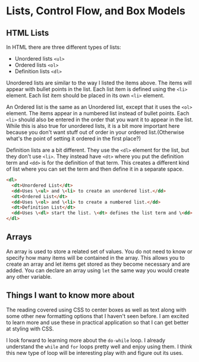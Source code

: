 # **Lists, Control Flow, and Box Models**

## **HTML Lists**

In HTML there are three different types of lists:

- Unordered lists `<ul>`
- Ordered lists `<ol>`
- Definition lists `<dl>`

Unordered lists are similar to the way I listed the items above. The items will appear with bullet points in the list. Each list item is defined using the `<li>` element. Each list item should be placed in its own `<li>` element.

An Ordered list is the same as an Unordered list, except that it uses the `<ol>` element. The items appear in a numbered list instead of bullet points. Each `<li>` should also be entered in the order that you want it to appear in the list. While this is also true for unordered lists, it is a bit more important here because you don't want stuff out of order in your ordered list.(Otherwise what's the point of setting it ordered in the first place?)

Definition lists are a bit different. They use the `<dl>` element for the list, but they don't use `<li>`. They instead have `<dt>` where you put the definition term and `<dd>` is for the definition of that term. This creates a different kind of list where you can set the term and then define it in a separate space.

```HTML
<dl>
  <dt>Unordered List</dt>
  <dd>Uses \<ul> and \<li> to create an unordered list.</dd>
  <dt>Ordered List</dt>
  <dd>Uses \<ol> and \<li> to create a numbered list.</dd>
  <dt>Definition List</dt>
  <dd>Uses \<dl> start the list. \<dt> defines the list term and \<dd> is used to provide the definition of that term.</dd>
</dl>
```

## **Arrays**

An array is used to store a related set of values. You do not need to know or specify how many items will be contained in the array. This allows you to create an array and let items get stored as they become necessary and are added. You can declare an array using `let` the same way you would create any other variable.



## **Things I want to know more about**

The reading covered using CSS to center boxes as well as text along with some other new formatting options that I haven't seen before. I am excited to learn more and use these in practical application so that I can get better at styling with CSS.

I look forward to learning more about the `do-while` loop. I already understand the `while` and `for` loops pretty well and enjoy using them. I think this new type of loop will be interesting play with and figure out its uses.
